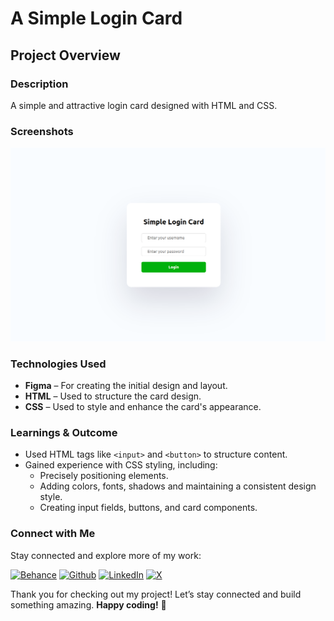 # A Simple Login Card

## Project Overview

### Description

A simple and attractive login card designed with HTML and CSS.

### Screenshots

![Login Card Design](./assets/login-card.png)

### Technologies Used

- **Figma** – For creating the initial design and layout.
- **HTML** – Used to structure the card design.
- **CSS** –  Used to style and enhance the card's appearance.

### Learnings & Outcome

- Used HTML tags like `<input>` and `<button>` to structure content.  
- Gained experience with CSS styling, including:  
  - Precisely positioning elements.  
  - Adding colors, fonts, shadows and maintaining a consistent design style.  
  - Creating input fields, buttons, and card components.  

### Connect with Me

Stay connected and explore more of my work:

[![Behance](https://img.shields.io/badge/Behance-0054F7?style=for-the-badge&logo=behance&logoColor=white)](https://www.behance.net/sourabhjaishwal)
[![Github](https://img.shields.io/badge/GitHub-100000?style=for-the-badge&logo=github&logoColor=white)](https://github.com/sourabhjaishwal)
[![LinkedIn](https://img.shields.io/badge/LinkedIn-0077B5?style=for-the-badge&logo=linkedin&logoColor=white)](https://www.linkedin.com/in/sourabhjaishwal/)
[![X](https://img.shields.io/badge/X-000000?style=for-the-badge&logo=x&logoColor=white)](https://x.com/sourabhsandbox)

Thank you for checking out my project! Let’s stay connected and build something amazing. **Happy coding!** 🚀
